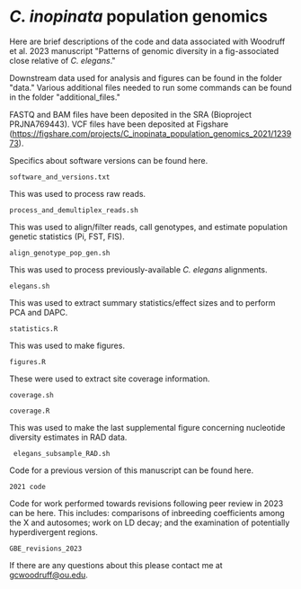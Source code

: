 # _C. inopinata_ population genomics

Here are brief descriptions of the code and data associated with Woodruff et al. 2023 manuscript "Patterns of genomic diversity in a fig-associated close relative of _C. elegans_."

Downstream data used for analysis and figures can be found in the folder "data." Various additional files needed to run some commands can be found in the folder "additional_files."

FASTQ and BAM files have been deposited in the SRA (Bioproject PRJNA769443). VCF files have been deposited at Figshare (https://figshare.com/projects/C_inopinata_population_genomics_2021/123973).


Specifics about software versions can be found here.
```
software_and_versions.txt
```


This was used to process raw reads.
```
process_and_demultiplex_reads.sh 
```


This was used to align/filter reads, call genotypes, and estimate population genetic statistics (Pi, FST, FIS).
```
align_genotype_pop_gen.sh 
```


This was used to process previously-available _C. elegans_ alignments.
```
elegans.sh 
```


This was used to extract summary statistics/effect sizes and to perform PCA and DAPC.
```
statistics.R
```

This was used to make figures.
```
figures.R
```


These were used to extract site coverage information.
```
coverage.sh
```
```
coverage.R
```

This was used to make the last supplemental figure concerning nucleotide diversity estimates in RAD data.
```
 elegans_subsample_RAD.sh
```

Code for a previous version of this manuscript can be found here.
```
2021 code
```

Code for work performed towards revisions following peer review in 2023 can be here. This includes: comparisons of inbreeding coefficients among the X and autosomes; work on LD decay; and the examination of potentially hyperdivergent regions.
```
GBE_revisions_2023
```

If there are any questions about this please contact me at gcwoodruff@ou.edu.

